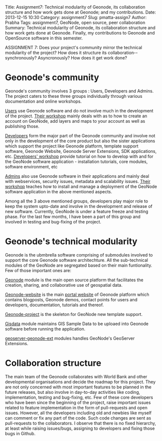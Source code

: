Title: Assignment7: Technical modularity of Geonode, its collaboration structure and how work gets done at Geonode; and my contributions.
Date: 2013-12-15 10:30
Category: assignment7
Slug: pmatta-assign7
Author: Prabha
Tags: assignment7, GeoNode, open source, peer collaboration
Summary: Technical modularity of Geonode, its collaboration structure and how work gets done at Geonode. Finally, my contributions to Geonode and OpenSource software in this semester.

ASSIGNMENT 7: Does your project's community mirror the technical modularity of the project? How does it structure its collaboration--synchronously? Asyncronously? How does it get work done?



# Geonode's community  
Geonode's community involves 3 groups : Users, Developers and Admins. The project caters to these three groups individually through various documentation and online workshops. 

[Users](http://geonode.org/user_features.html) use Geonode software and do not involve much in the development of the project. [Their workshop](http://docs.geonode.org/en/latest/tutorials/users/index.html#users) mainly deals with as to how to create an account on GeoNode, add layers and maps to your account as well as publishing those.

[Developers](http://geonode.org/dev_features.html) form the major part of the Geonode community and involve not only in the development of the core product but also the sister applications which support the project like Geonode platform, template support software, Geonode Website, Geonode Server Extensions, SDK applications, etc. [Developers' workshop](http://docs.geonode.org/en/latest/tutorials/devel/index.html#devel) provide tutorial on how to develop with and for the GeoNode software application - installation tutorials, core modules, software environment, etc

[Admins](http://geonode.org/admin_features.html) also use Geonode software in their applications and mainly deal with webservices, security issues, metadata and scalability issues. [Their workshop](http://docs.geonode.org/en/latest/tutorials/admin/index.html#admin) teaches how to install and manage a deployment of the GeoNode software application in the above mentioned aspects.

Among all the 3 above mentioned groups, developers play major role to keep the system upto-date and involve in the development and release of new software. Currently, GeoNode is under a feature freeze and testing phase. For the last few months, I have been a part of this group and involved in testing and bug-fixing of the project.


# Geonode's technical modularity
 Geonode is the ubmbrella software comprising of submodules involved to support the core Geonode software architechture. All the  sub-technical modules of the GeoNode are segregated based on their main funtionality. Few of those important ones are:

[Geonode](https://github.com/GeoNode/geonode) module is the main open source platform that facilitates the creation, sharing, and collaborative use of geospatial data. 

[Geonode-website](https://github.com/GeoNode/geonode.github.com) is the main [portal website](http://geonode.org/) of Geonode platform which contains blogposts, Geonode demos, contact points for users and developers, documentation, tutorials and thereof.

[Geonode-project](https://github.com/GeoNode/geonode-project) is the skeleton for GeoNode new template support.

[Gisdata](https://github.com/GeoNode/gisdata) module maintains GIS Sample Data to be uploaed into Geonode software before running the application.

[geoserver-geonode-ext](https://github.com/GeoNode/geoserver-geonode-ext) modules handles GeoNode's GeoServer Extensions.

# Collaboration structure
The main team of the Geonode collaborates with World Bank and other developmental organisations and decide the roadmap for this project. They are not only concerned with most important features to be planned in the future releases, but also involve in day-to-day activities like coding, implementation, testing and bug-fixing, etc. Few of these core developers who have been since the beginning of the project, raise important issues related to feature implementation in the form of pull-requests and open issues. However, all the developers including old and newbies like myself can comment or fix any part of the code. Such code changes are sent as pull-requests to the collaborators. I observe that there is no fixed hierarchy, at least while raising issues/bugs, assigning to developers and fixing those bugs in Github.




